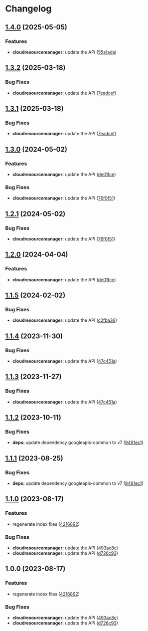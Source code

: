 # Changelog

## [1.4.0](https://github.com/googleapis/google-api-nodejs-client/compare/cloudresourcemanager-v1.3.2...cloudresourcemanager-v1.4.0) (2025-05-05)


### Features

* **cloudresourcemanager:** update the API ([55a1ada](https://github.com/googleapis/google-api-nodejs-client/commit/55a1ada1d92bf427922430c31028c5cffae7216b))

## [1.3.2](https://github.com/googleapis/google-api-nodejs-client/compare/cloudresourcemanager-v1.3.1...cloudresourcemanager-v1.3.2) (2025-03-18)


### Bug Fixes

* **cloudresourcemanager:** update the API ([7eadcef](https://github.com/googleapis/google-api-nodejs-client/commit/7eadcefa0391c419609e263d5237c708b56668b5))

## [1.3.1](https://github.com/googleapis/google-api-nodejs-client/compare/cloudresourcemanager-v1.3.0...cloudresourcemanager-v1.3.1) (2025-03-18)


### Bug Fixes

* **cloudresourcemanager:** update the API ([7eadcef](https://github.com/googleapis/google-api-nodejs-client/commit/7eadcefa0391c419609e263d5237c708b56668b5))

## [1.3.0](https://github.com/googleapis/google-api-nodejs-client/compare/cloudresourcemanager-v1.2.1...cloudresourcemanager-v1.3.0) (2024-05-02)


### Features

* **cloudresourcemanager:** update the API ([de01fce](https://github.com/googleapis/google-api-nodejs-client/commit/de01fce516bea73d0f2417cd1fd433dff0357a33))


### Bug Fixes

* **cloudresourcemanager:** update the API ([76f0f51](https://github.com/googleapis/google-api-nodejs-client/commit/76f0f511f97312e3aa7a41f14befa836ce44df55))

## [1.2.1](https://github.com/googleapis/google-api-nodejs-client/compare/cloudresourcemanager-v1.2.0...cloudresourcemanager-v1.2.1) (2024-05-02)


### Bug Fixes

* **cloudresourcemanager:** update the API ([76f0f51](https://github.com/googleapis/google-api-nodejs-client/commit/76f0f511f97312e3aa7a41f14befa836ce44df55))

## [1.2.0](https://github.com/googleapis/google-api-nodejs-client/compare/cloudresourcemanager-v1.1.5...cloudresourcemanager-v1.2.0) (2024-04-04)


### Features

* **cloudresourcemanager:** update the API ([de01fce](https://github.com/googleapis/google-api-nodejs-client/commit/de01fce516bea73d0f2417cd1fd433dff0357a33))

## [1.1.5](https://github.com/googleapis/google-api-nodejs-client/compare/cloudresourcemanager-v1.1.4...cloudresourcemanager-v1.1.5) (2024-02-02)


### Bug Fixes

* **cloudresourcemanager:** update the API ([c2fba36](https://github.com/googleapis/google-api-nodejs-client/commit/c2fba36af030024aacc315ec3815efa67bce9486))

## [1.1.4](https://github.com/googleapis/google-api-nodejs-client/compare/cloudresourcemanager-v1.1.3...cloudresourcemanager-v1.1.4) (2023-11-30)


### Bug Fixes

* **cloudresourcemanager:** update the API ([47c451a](https://github.com/googleapis/google-api-nodejs-client/commit/47c451af937d886c26ffcf1895a7d2ebc416e116))

## [1.1.3](https://github.com/googleapis/google-api-nodejs-client/compare/cloudresourcemanager-v1.1.2...cloudresourcemanager-v1.1.3) (2023-11-27)


### Bug Fixes

* **cloudresourcemanager:** update the API ([47c451a](https://github.com/googleapis/google-api-nodejs-client/commit/47c451af937d886c26ffcf1895a7d2ebc416e116))

## [1.1.2](https://github.com/googleapis/google-api-nodejs-client/compare/cloudresourcemanager-v1.1.1...cloudresourcemanager-v1.1.2) (2023-10-11)


### Bug Fixes

* **deps:** update dependency googleapis-common to v7 ([9491ec1](https://github.com/googleapis/google-api-nodejs-client/commit/9491ec1cdc3c413e7d73edcfcd59cf5c28a7c855))

## [1.1.1](https://github.com/googleapis/google-api-nodejs-client/compare/cloudresourcemanager-v1.1.0...cloudresourcemanager-v1.1.1) (2023-08-25)


### Bug Fixes

* **deps:** update dependency googleapis-common to v7 ([9491ec1](https://github.com/googleapis/google-api-nodejs-client/commit/9491ec1cdc3c413e7d73edcfcd59cf5c28a7c855))

## [1.1.0](https://github.com/googleapis/google-api-nodejs-client/compare/cloudresourcemanager-v1.0.0...cloudresourcemanager-v1.1.0) (2023-08-17)


### Features

* regenerate index files ([4216892](https://github.com/googleapis/google-api-nodejs-client/commit/42168925208e087c952d1fc8267847731d05ae9f))


### Bug Fixes

* **cloudresourcemanager:** update the API ([493ac8c](https://github.com/googleapis/google-api-nodejs-client/commit/493ac8ce90305e1dcb639d24765293aa6b4867c1))
* **cloudresourcemanager:** update the API ([d726c93](https://github.com/googleapis/google-api-nodejs-client/commit/d726c9376f19d6ea45bff10a1da4da0b6bd3007f))

## 1.0.0 (2023-08-17)


### Features

* regenerate index files ([4216892](https://github.com/googleapis/google-api-nodejs-client/commit/42168925208e087c952d1fc8267847731d05ae9f))


### Bug Fixes

* **cloudresourcemanager:** update the API ([493ac8c](https://github.com/googleapis/google-api-nodejs-client/commit/493ac8ce90305e1dcb639d24765293aa6b4867c1))
* **cloudresourcemanager:** update the API ([d726c93](https://github.com/googleapis/google-api-nodejs-client/commit/d726c9376f19d6ea45bff10a1da4da0b6bd3007f))
